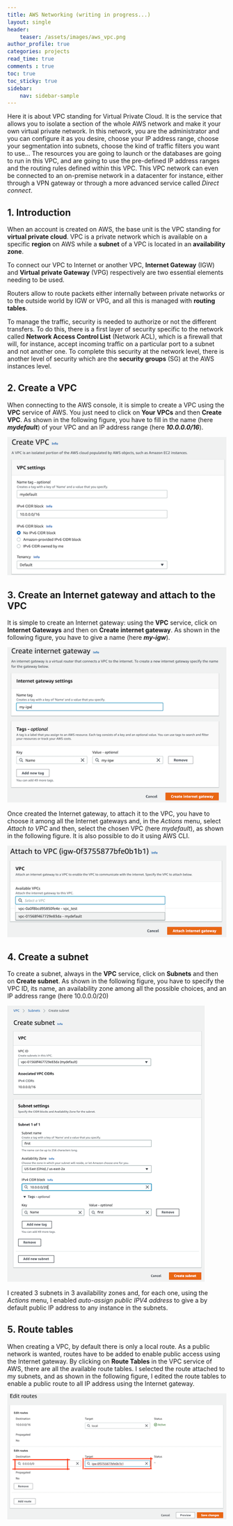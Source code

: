 ```yaml
---
title: AWS Networking (writing in progress...)
layout: single
header:
    teaser: /assets/images/aws_vpc.png
author_profile: true
categories: projects
read_time: true
comments : true
toc: true
toc_sticky: true
sidebar:
    nav: sidebar-sample
---
```


Here it is about VPC standing for Virtual Private Cloud. It is the service that allows
you to isolate a section of the whole AWS network and make it your own virtual private
network. In this network, you are the administrator and you can configure it as you
desire, choose your IP address range, choose your segmentation into subnets,
choose the kind of traffic filters you want to use... The resources you are going
to launch or the databases are going to run in this VPC, and are going to use the pre-defined IP address ranges and the routing rules defined within this VPC. This VPC
network can even be connected to an on-premise network in a datacenter for instance,
either through a VPN gateway or through a more advanced service called *Direct connect*.


## 1. Introduction

When an account is created on AWS, the base unit is the VPC standing for
**virtual private cloud**. VPC is a private network which is available on a
specific **region** on AWS while a **subnet** of a VPC is located in an
**availability zone**.

To connect our VPC to Internet or another VPC, **Internet Gateway** (IGW) and
**Virtual private Gateway** (VPG) respectively are two essential elements needing
to be used.

Routers allow to route packets either internally between private networks or to
the outside world by IGW or VPG, and all this is managed with **routing tables**.

To manage the traffic, security is needed to authorize or not the different
transfers. To do this, there is a first layer of security specific to the network
called **Network Access Control List** (Network ACL), which is a firewall that will,
for instance, accept incoming traffic on a particular port to a subnet and not
another one. To complete this security at the network level, there is another
level of security which are the **security groups** (SG) at the AWS instances
level.

## 2. Create a VPC

When connecting to the AWS console, it is simple to create a VPC using the **VPC**
service of AWS. You just need to click on **Your VPCs** and then **Create VPC**. As
shown in the following figure, you have to fill in the name (here ***mydefault***) of
your VPC and an IP address range (here ***10.0.0.0/16***).

![Image](/assets/images/aws_vpc_creating.png#center)

## 3. Create an Internet gateway and attach to the VPC

It is simple to create an Internet gateway: using the **VPC** service, click on
**Internet Gateways** and then on **Create internet gateway**. As shown in the
following figure, you have to give a name (here ***my-igw***).

![Image](/assets/images/aws_igw_creating.png#center)

Once created the Internet gateway, to attach it to the VPC, you have to choose
it among all the Internet gateways and, in the *Actions* menu, select *Attach to VPC*
and then, select the chosen VPC (here *mydefault*), as shown in the following figure.
It is also possible to do it using AWS CLI.

![Image](/assets/images/aws_igw_attach.png#center)

## 4. Create a subnet

To create a subnet, always in the **VPC** service, click on **Subnets** and then
on **Create subnet**. As shown in the following figure, you have to specify the VPC
ID, its name, an availability zone among all the possible choices, and an IP address
range (here 10.0.0.0/20)

![Image](/assets/images/aws_vpc_subnet_creating.png#center)

I created 3 subnets in 3 availability zones and, for each one, using the *Actions* menu,
I enabled *auto-assign public IPV4 address* to give a by default public IP address to any instance in the subnets.

## 5. Route tables

When creating a VPC, by default there is only a local route. As a public network
is wanted, routes have to be added to enable public access using the Internet gateway.
By clicking on **Route Tables** in the VPC service of AWS, there are all the available
route tables. I selected the route attached to my subnets, and as shown in the
following figure, I edited the route tables to enable a public route to all IP
address using the Internet gateway.

![Image](/assets/images/aws_route_tables_edit.png#center)
